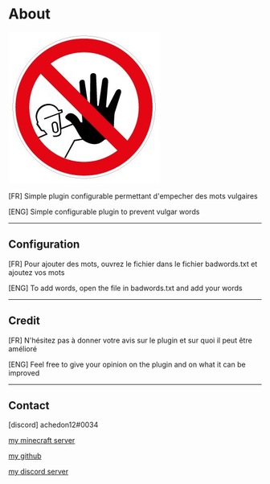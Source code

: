 # About

![WordBlocker](icon.jpg)

[FR] Simple plugin configurable permettant d'empecher des mots vulgaires

[ENG] Simple configurable plugin to prevent vulgar words

-----------------
## Configuration

[FR] Pour ajouter des mots, ouvrez le fichier dans le fichier badwords.txt et ajoutez vos mots

[ENG] To add words, open the file in badwords.txt and add your words

-----------------

## Credit

[FR] N'hésitez pas à donner votre avis sur le plugin et sur quoi il peut être amélioré

[ENG] Feel free to give your opinion on the plugin and on what it can be improved

-----------------

## Contact

[discord] achedon12#0034

[my minecraft server](https://discord.gg/Bz3UtgnmdY)

[my github](https://github.com/achedon12)

[my discord server](https://discord.gg/RBhZtakZKy)